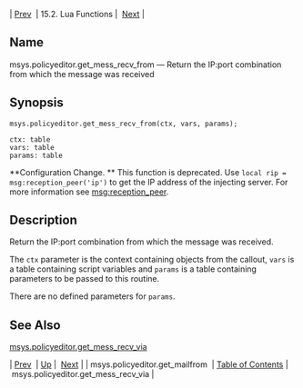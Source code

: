 | [Prev](lua.ref.msys.policyeditor.get_mailfrom)  | 15.2. Lua Functions |  [Next](lua.ref.msys.policyeditor.get_mess_recv_via.php) |

<a name="lua.ref.msys.policyeditor.get_mess_recv_from"></a>
## Name

msys.policyeditor.get_mess_recv_from — Return the IP:port combination from which the message was received

<a name="idp24902896"></a>
## Synopsis

`msys.policyeditor.get_mess_recv_from(ctx, vars, params);`

```
ctx: table
vars: table
params: table
```

**Configuration Change. ** This function is deprecated. Use `local rip = msg:reception_peer('ip')` to get the IP address of the injecting server. For more information see [msg:reception_peer](lua.ref.msg_reception_peer "msg:reception_peer").

<a name="idp24908224"></a>
## Description

Return the IP:port combination from which the message was received.

The `ctx` parameter is the context containing objects from the callout, `vars` is a table containing script variables and `params` is a table containing parameters to be passed to this routine.

There are no defined parameters for `params`.

<a name="idp24912656"></a>
## See Also

[msys.policyeditor.get_mess_recv_via](lua.ref.msys.policyeditor.get_mess_recv_via "msys.policyeditor.get_mess_recv_via")

| [Prev](lua.ref.msys.policyeditor.get_mailfrom)  | [Up](lua.function.details.php) |  [Next](lua.ref.msys.policyeditor.get_mess_recv_via.php) |
| msys.policyeditor.get_mailfrom  | [Table of Contents](index) |  msys.policyeditor.get_mess_recv_via |
